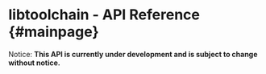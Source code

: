 # libtoolchain - API Reference	{#mainpage}
Notice: __This API is currently under development and is subject to change without notice.__

